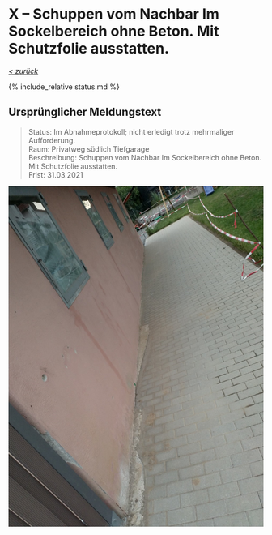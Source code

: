 # X &ndash; Schuppen vom Nachbar Im Sockelbereich ohne Beton. Mit Schutzfolie ausstatten.

_[&lt; zurück](../../index.md)_

{% include_relative status.md %}

## Ursprünglicher Meldungstext

> Status: Im Abnahmeprotokoll; nicht erledigt trotz mehrmaliger Aufforderung.\
> Raum: Privatweg südlich Tiefgarage\
> Beschreibung: Schuppen vom Nachbar Im Sockelbereich ohne Beton. Mit Schutzfolie ausstatten.\
> Frist: 31.03.2021

![](Meldung.jpg)
